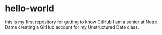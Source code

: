 # hello-world
this is my first repository for getting to know GitHub
I am a senior at Notre Dame creating a GitHub account for my Unstructured Data class. 
